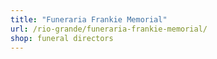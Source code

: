 ```yaml
---
title: "Funeraria Frankie Memorial"
url: /rio-grande/funeraria-frankie-memorial/
shop: funeral directors
---
```

